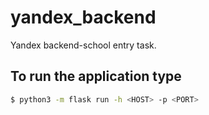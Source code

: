 # yandex_backend
Yandex backend-school entry task.

## To run the application type
```bash
$ python3 -m flask run -h <HOST> -p <PORT>
```
